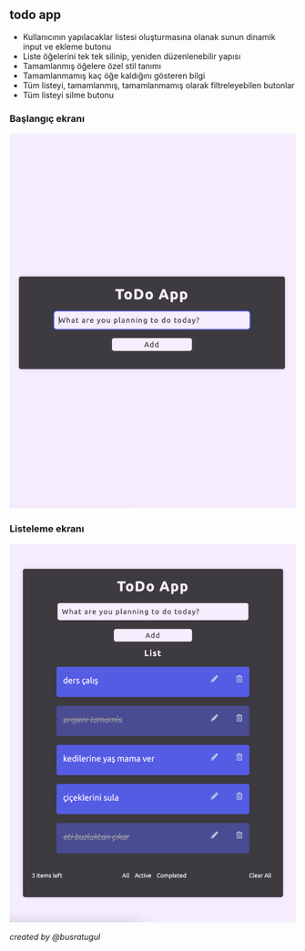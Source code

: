 ## todo app
- Kullanıcının yapılacaklar listesi oluşturmasına olanak sunun dinamik input ve ekleme butonu
- Liste öğelerini tek tek silinip, yeniden düzenlenebilir yapısı
- Tamamlanmış öğelere özel stil tanımı
- Tamamlanmamış kaç öğe kaldığını gösteren bilgi
- Tüm listeyi, tamamlanmış, tamamlanmamış olarak filtreleyebilen butonlar
- Tüm listeyi silme butonu


### Başlangıç ekranı
![](./todoapp.png)

### Listeleme ekranı
![](./todoapp2.png)

  *created by @busratugul*
